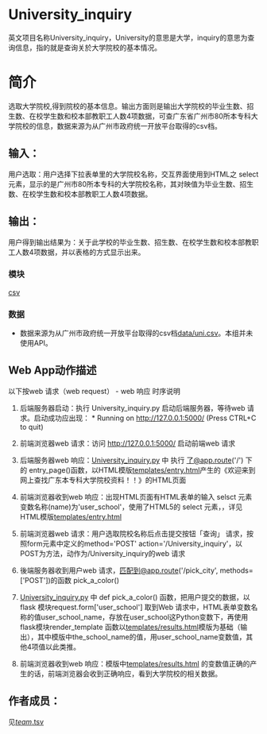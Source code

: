 # University_inquiry


英文项目名称University_inquiry，University的意思是大学，inquiry的意思为查询信息，指的就是查询关於大学院校的基本情况。


# 简介 
选取大学院校,得到院校的基本信息。输出方面则是输出大学院校的毕业生数、招生数、在校学生数和校本部教职工人数4项数据，可查广东省广州市80所本专科大学院校的信息，数据来源为从广州市政府统一开放平台取得的csv档。



## 输入：
用户选取：用户选择下拉表单里的大学院校名称，交互界面使用到HTML之 select 元素，显示的是广州市80所本专科的大学院校名称，其对映值为毕业生数、招生数、在校学生数和校本部教职工人数4项数据。
## 输出：
用户得到输出结果为：关于此学校的毕业生数、招生数、在校学生数和校本部教职工人数4项数据，并以表格的方式显示出来。
### 模块
[csv](http://baike.baidu.com/item/CSV/10739)
### 数据
* 数据来源为从广州市政府统一开放平台取得的csv档[data/uni.csv](data/uni.csv)。本组并未使用API。
## Web App动作描述

以下按web 请求（web request） - web 响应 时序说明

1. 后端服务器启动：执行 University_inquiry.py 启动后端服务器，等待web 请求。启动成功应出现：  * Running on http://127.0.0.1:5000/ (Press CTRL+C to quit)

2. 前端浏览器web 请求：访问 http://127.0.0.1:5000/ 启动前端web 请求

3. 后端服务器web 响应：[University_inquiry.py](University_inquiry.py) 中 执行 了@app.route('/') 下的 entry_page()函数，以HTML模版[templates/entry.html](templates/entry.html)产生的《欢迎来到网上查找广东本专科大学院校资料！！》的HTML页面

4. 前端浏览器收到web 响应：出现HTML页面有HTML表单的输入 selsct 元素 变数名称(name)为'user_school'，使用了HTML5的 select 元素，，详见HTML模版[templates/entry.html](templates/entry.html)

5. 前端浏览器web 请求：用户选取院校名称后点击提交按钮「查询」 请求，按照form元素中定义的method='POST' action='/University_inquiry'，以POST为方法，动作为/University_inquiry的web 请求

6. 後端服务器收到用户web 请求，匹配到@app.route('/pick_city', methods=['POST'])的函数 pick_a_color() 

7. [University_inquiry.py](University_inquiry.py) 中 def pick_a_color() 函数，把用户提交的数据，以flask 模块request.form['user_school']	取到Web 请求中，HTML表单变数名称的值user_school_name，存放在user_school这Python变数下，再使用flask模块render_template 函数以[templates/results.html](templates/results.html)模版为基础（输出），其中模版中the_school_name的值，用user_school_name变数值，其他4项值以此类推。

8. 前端浏览器收到web 响应：模版中[templates/results.html](templates/results.html) 的变数值正确的产生的话，前端浏览器会收到正确响应，看到大学院校的相关数据。

## 作者成员：
见[_team_.tsv](_team_/_team_.tsv)
